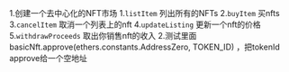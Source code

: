 1.创建一个去中心化的NFT市场
    1.`listItem` 列出所有的NFTs
    2.`buyItem` 买nfts
    3.`cancelItem`  取消一个列表上的nft
    4.`updateListing` 更新一个nft的价格
    5.`withdrawProceeds` 取出你销售nft的收入
2.测试里面 basicNft.approve(ethers.constants.AddressZero, TOKEN_ID) ，把tokenId approve给一个空地址